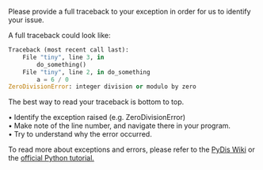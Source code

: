 Please provide a full traceback to your exception in order for us to identify your issue.

A full traceback could look like:
```py
Traceback (most recent call last):
    File "tiny", line 3, in
        do_something()
    File "tiny", line 2, in do_something
        a = 6 / 0
ZeroDivisionError: integer division or modulo by zero
```
The best way to read your traceback is bottom to top.

• Identify the exception raised (e.g. ZeroDivisionError)  
• Make note of the line number, and navigate there in your program.  
• Try to understand why the error occurred.  

To read more about exceptions and errors, please refer to the [PyDis Wiki](https://pythondiscord.com/pages/asking-good-questions/#examining-tracebacks) or the [official Python tutorial.](https://docs.python.org/3.7/tutorial/errors.html)

